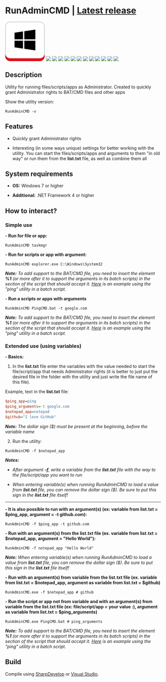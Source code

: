 # RunAdminCMD | [Latest release](https://github.com/Zalexanninev15/RunAdminCMD/releases/latest)

![](https://github.com/Zalexanninev15/RunAdminCMD/blob/master/Logo.png?raw=true)
[![](https://img.shields.io/badge/platform-Windows-informational)](https://github.com/Zalexanninev15/RunAdminCMD)
[![](https://img.shields.io/badge/written_on-.NET_Framework_4-512BD4.svg?logo=dotnet)](https://dotnet.microsoft.com/download/dotnet-framework/net40)
[![](https://img.shields.io/badge/written_on-.NET_Framework_4.6-512BD4.svg?logo=dotnet)](https://dotnet.microsoft.com/download/dotnet-framework/net46)
[![](https://img.shields.io/badge/written_on-C%23-%23239120.svg?logo=sharp&logoColor=white)](https://github.com/Zalexanninev15/RunAdminCMD)
[![](https://img.shields.io/github/downloads/Zalexanninev15/RunAdminCMD/total.svg)](https://github.com/Zalexanninev15/RunAdminCMD/releases)
[![](https://img.shields.io/github/last-commit/Zalexanninev15/RunAdminCMD)](https://github.com/Zalexanninev15/RunAdminCMD/commits/master)
[![](https://img.shields.io/github/stars/Zalexanninev15/RunAdminCMD.svg)](https://github.com/Zalexanninev15/RunAdminCMD/stargazers)
[![](https://img.shields.io/github/forks/Zalexanninev15/RunAdminCMD.svg)](https://github.com/Zalexanninev15/RunAdminCMD/network/members)
[![](https://img.shields.io/github/issues/Zalexanninev15/RunAdminCMD.svg)](https://github.com/Zalexanninev15/RunAdminCMD/issues?q=is%3Aopen+is%3Aissue)
[![](https://img.shields.io/github/issues-closed/Zalexanninev15/RunAdminCMD.svg)](https://github.com/Zalexanninev15/RunAdminCMD/issues?q=is%3Aissue+is%3Aclosed)
[![](https://img.shields.io/badge/license-MIT-blue.svg)](LICENSE)
[![](https://img.shields.io/badge/Donate-FFDD00.svg?logo=buymeacoffee&logoColor=black)](https://z15.neocities.org/donate)

## Description

Utility for running files/scripts/apps as Administrator. Created to quickly grant Administrator rights to BAT/CMD files and other apps

Show the utility version:

```batch
RunAdminCMD -v
```

## Features

* Quickly grant Administrator rights

* Interesting (in some ways unique) settings for better working with the utility. You can start the files/scripts/apps and arguments to them "in old way" or run them from the **list.txt** file, as well as combine them all

## System requirements

* **OS:** Windows 7 or higher

* **Additional:** .NET Framework 4 or higher

## How to interact?

### Simple use

**- Run for file or app:**

```batch
RunAdminCMD taskmgr
```

**- Run for scripts or app with argument:**

```batch
RunAdminCMD explorer.exe C:\Windows\System32
```

***Note:*** *To add support to the BAT/CMD file, you need to insert the element **%1** (or more after it to support the arguments in its batch scripts) in the section of the script that should accept it. [Here](https://github.com/Zalexanninev15/RunAdminCMD/blob/master/PingCMD.bat) is an example using the "ping" utility in a batch script.*

**- Run a scripts or apps with arguments**

```batch
RunAdminCMD PingCMD.bat -t google.com
```

***Note:*** *To add support to the BAT/CMD file, you need to insert the element **%1** (or more after it to support the arguments in its batch scripts) in the section of the script that should accept it. [Here](https://github.com/Zalexanninev15/RunAdminCMD/blob/master/PingCMD.bat) is an example using the "ping" utility in a batch script.*

### Extended use (using variables)

**- Basics:**

1. In the **list.txt** file enter the variables with the value needed to start the file/script/app that needs Administrator rights (it is better to just put the desired file in the folder with the utility and just write the file name of this file).

Example, text in the **list.txt** file:

```ini
$ping_app=ping
$ping_arguments=-t google.com
$notepad_app=notepad
$github="I love GitHub"
```

***Note:*** *The dollar sign ($) must be present at the beginning, before the variable name*

2. Run the utility:

```batch
RunAdminCMD -f $notepad_app
```

***Notes:***

* *After argument **-f**, write a variable from the **list.txt** file with the way to the file/script/app you want to run*

* *When entering variable(s) when running RunAdminCMD to load a value from **list.txt** file, you can remove the dollar sign ($). Be sure to put this sign in the **list.txt** file itself!*

** **

**- It is also possible to run with an argument(s) (ex: variable from list.txt = $ping_app, argument = -t github.com):**

```batch
RunAdminCMD -f $ping_app -t github.com
```

**- Run with an argument(s) from the list.txt file (ex. variable from list.txt = $notepad_app, argument = "Hello World"):**

```batch
RunAdminCMD -f notepad_app "Hello World"
```

***Note:*** *When entering variable(s) when running RunAdminCMD to load a value from **list.txt** file, you can remove the dollar sign ($). Be sure to put this sign in the **list.txt** file itself!*

**- Run with an argument(s) from variable from the list.txt file (ex. variable from list.txt = $notepad_app, argument as variable from list.txt = $github)**

```batch
RunAdminCMD.exe -f $notepad_app # github
```

**- Run the script or app not from variable and with an argument(s) from variable from the list.txt file (ex: file/script/app = your value :), argument as variable from list.txt = $ping_arguments)**

```batch
RunAdminCMD.exe PingCMD.bat # ping_arguments
```

***Note:*** *To add support to the BAT/CMD file, you need to insert the element **%1** (or more after it to support the arguments in its batch scripts) in the section of the script that should accept it. [Here](https://github.com/Zalexanninev15/RunAdminCMD/blob/master/PingCMD.bat) is an example using the "ping" utility in a batch script.*

## Build

Compile using [SharpDevelop](https://sourceforge.net/projects/sharpdevelop) or [Visual Studio](https://visualstudio.microsoft.com/vs).